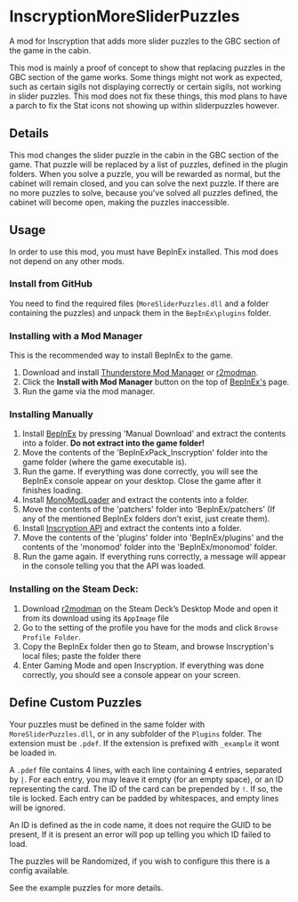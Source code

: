 # InscryptionMoreSliderPuzzles

A mod for Inscryption that adds more slider puzzles to the GBC section of the game in the cabin.

This mod is mainly a proof of concept to show that replacing puzzles in the GBC section of the game works. 
Some things might not work as expected, such as certain sigils not displaying correctly or certain sigils,
not working in slider puzzles. This mod does not fix these things, this mod plans to have a parch to fix
the Stat icons not showing up within sliderpuzzles however.

## Details

This mod changes the slider puzzle in the cabin in the GBC section of the game. That puzzle will be replaced 
by a list of puzzles, defined in the plugin folders. When you solve a puzzle, you will be rewarded as normal, 
but the cabinet will remain closed, and you can solve the next puzzle. If there are no more puzzles to solve,
because you've solved all puzzles defined, the cabinet will become open, making the puzzles inaccessible.

## Usage

In order to use this mod, you must have BepInEx installed. This mod does not depend on any other mods.

### Install from GitHub

You need to find the required files (`MoreSliderPuzzles.dll` and a folder containing the puzzles) and unpack them in the 
`BepInEx\plugins` folder.

### Installing with a Mod Manager
This is the recommended way to install BepInEx to the game.

1. Download and install [Thunderstore Mod Manager](https://www.overwolf.com/app/Thunderstore-Thunderstore_Mod_Manager) or [r2modman](https://Timberborn.thunderstore.io/package/ebkr/r2modman/).
2. Click the **Install with Mod Manager** button on the top of [BepInEx's](https://thunderstore.io/package/download/BepInEx/BepInExPack_Inscryption/5.4.1902/) page.
3. Run the game via the mod manager.

### Installing Manually
1. Install [BepInEx](https://thunderstore.io/package/download/BepInEx/BepInExPack_Inscryption/5.4.1902/) by pressing 'Manual Download' and extract the contents into a folder. **Do not extract into the game folder!**
2. Move the contents of the 'BepInExPack_Inscryption' folder into the game folder (where the game executable is).
3. Run the game. If everything was done correctly, you will see the BepInEx console appear on your desktop. Close the game after it finishes loading.
4. Install [MonoModLoader](https://inscryption.thunderstore.io/package/BepInEx/MonoMod_Loader_Inscryption/) and extract the contents into a folder.
5. Move the contents of the 'patchers' folder into 'BepInEx/patchers' (If any of the mentioned BepInEx folders don't exist, just create them).
6. Install [Inscryption API](https://inscryption.thunderstore.io/package/API_dev/API/) and extract the contents into a folder.
7. Move the contents of the 'plugins' folder into 'BepInEx/plugins' and the contents of the 'monomod' folder into the 'BepInEx/monomod' folder.
8. Run the game again. If everything runs correctly, a message will appear in the console telling you that the API was loaded.

### Installing on the Steam Deck:
1. Download [r2modman](https://Timberborn.thunderstore.io/package/ebkr/r2modman/) on the Steam Deck’s Desktop Mode and open it from its download using its `AppImage` file
2. Go to the setting of the profile you have for the mods and click `Browse Profile Folder`.
3. Copy the BepInEx folder then go to Steam, and browse Inscryption's local files; paste the folder there
4. Enter Gaming Mode and open Inscryption.  If everything was done correctly, you should see a console appear on your screen.

## Define Custom Puzzles

Your puzzles must be defined in the same folder with `MoreSliderPuzzles.dll`, or in any subfolder of the `Plugins` folder. The extension must be `.pdef`.
If the extension is prefixed with `_example` it wont be loaded in.

A `.pdef` file contains 4 lines, with each line containing 4 entries, separated by `|`. For each entry, you may leave it empty
(for an empty space), or an ID representing the card. The ID of the card can be prepended by `!`. If so, the tile is locked.
Each entry can be padded by whitespaces, and empty lines will be ignored.

An ID is defined as the in code name, it does not require the GUID to be present, If it is present an error will pop up telling you which ID failed to load.

The puzzles will be Randomized, if you wish to configure this there is a config available.

See the example puzzles for more details.